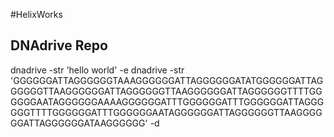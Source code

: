 #HelixWorks

## DNAdrive Repo

dnadrive -str 'hello world' -e 
dnadrive -str 'GGGGGGATTAGGGGGGTAAAGGGGGGATTAGGGGGGATATGGGGGGATTAGGGGGGTTAAGGGGGGATTAGGGGGGTTAAGGGGGGATTAGGGGGGTTTTGGGGGGAATAGGGGGGAAAAGGGGGGATTTGGGGGGATTTGGGGGGATTAGGGGGGTTTTGGGGGGATTTGGGGGGAATAGGGGGGATTAGGGGGGTTAAGGGGGGATTAGGGGGGATAAGGGGGG' -d

